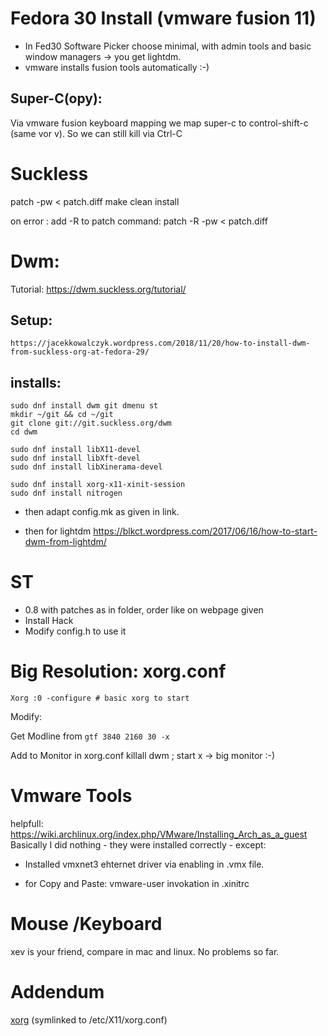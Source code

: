 # Fedora 30 Install (vmware fusion 11)

- In Fed30 Software Picker choose minimal, with admin tools and basic window managers -> you get lightdm.
- vmware installs fusion tools automatically :-)

## Super-C(opy):

Via vmware fusion keyboard mapping we map super-c to control-shift-c (same vor v). 
So we can still kill via Ctrl-C

# Suckless

patch -pw < patch.diff
make clean install

on error : add -R to patch command: patch -R -pw < patch.diff


# Dwm:

Tutorial: https://dwm.suckless.org/tutorial/

## Setup:
	https://jacekkowalczyk.wordpress.com/2018/11/20/how-to-install-dwm-from-suckless-org-at-fedora-29/

## installs:

	sudo dnf install dwm git dmenu st
	mkdir ~/git && cd ~/git
	git clone git://git.suckless.org/dwm
	cd dwm 

	sudo dnf install libX11-devel
	sudo dnf install libXft-devel
	sudo dnf install libXinerama-devel

	sudo dnf install xorg-x11-xinit-session
	sudo dnf install nitrogen

- then adapt config.mk as given in link.

- then for lightdm 
https://blkct.wordpress.com/2017/06/16/how-to-start-dwm-from-lightdm/


# ST

- 0.8 with patches as in folder, order like on webpage given
- Install Hack
- Modify config.h to use it





# Big Resolution: xorg.conf

	Xorg :0 -configure # basic xorg to start

Modify:

Get Modline from `gtf 3840 2160 30 -x`

Add to Monitor in xorg.conf 
killall dwm ; start x -> big monitor :-)

# Vmware Tools

helpfull: https://wiki.archlinux.org/index.php/VMware/Installing_Arch_as_a_guest
Basically I did nothing - they were installed correctly - except:

- Installed vmxnet3 ehternet driver via enabling in .vmx file.

- for Copy and Paste: vmware-user invokation in .xinitrc



# Mouse /Keyboard

xev is your friend, compare in mac and linux. No problems so far.





# Addendum

[xorg](./inst/xorg.conf)  (symlinked to /etc/X11/xorg.conf)

